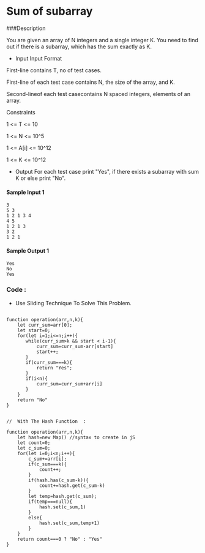 # Sum of subarray

###Description

You are given an array of N integers and a single integer K. You need to find out if there is a subarray, which has the sum exactly as K.

- Input
  Input Format

First-line contains T, no of test cases.

First-line of each test case contains N, the size of the array, and K.

Second-lineof each test casecontains N spaced integers, elements of an array.

Constraints

1 <= T <= 10

1 <= N <= 10^5

1 <= A[i] <= 10^12

1 <= K <= 10^12

- Output
  For each test case print "Yes", if there exists a subarray with sum K or else print "No".

#### Sample Input 1

```
3
5 3
1 2 1 3 4
4 5
1 2 1 3
3 2
1 2 1
```

#### Sample Output 1

```
Yes
No
Yes
```

### Code :

- Use Sliding Technique To Solve This Problem.

```

function operation(arr,n,k){
    let curr_sum=arr[0];
    let start=0;
    for(let i=1;i<=n;i++){
       while(curr_sum>k && start < i-1){
           curr_sum=curr_sum-arr[start]
           start++;
       }
       if(curr_sum===k){
           return "Yes";
       }
       if(i<n){
           curr_sum=curr_sum+arr[i]
       }
    }
    return "No"
}


//  With The Hash Function  :

function operation(arr,n,k){
    let hash=new Map() //syntax to create in jS
    let count=0;
    let c_sum=0;
    for(let i=0;i<n;i++){
        c_sum+=arr[i];
        if(c_sum===k){
            count++;
        }
        if(hash.has(c_sum-k)){
            count+=hash.get(c_sum-k)
        }
        let temp=hash.get(c_sum);
        if(temp===null){
            hash.set(c_sum,1)
        }
        else{
            hash.set(c_sum,temp+1)
        }
    }
    return count===0 ? "No" : "Yes"
}

```
